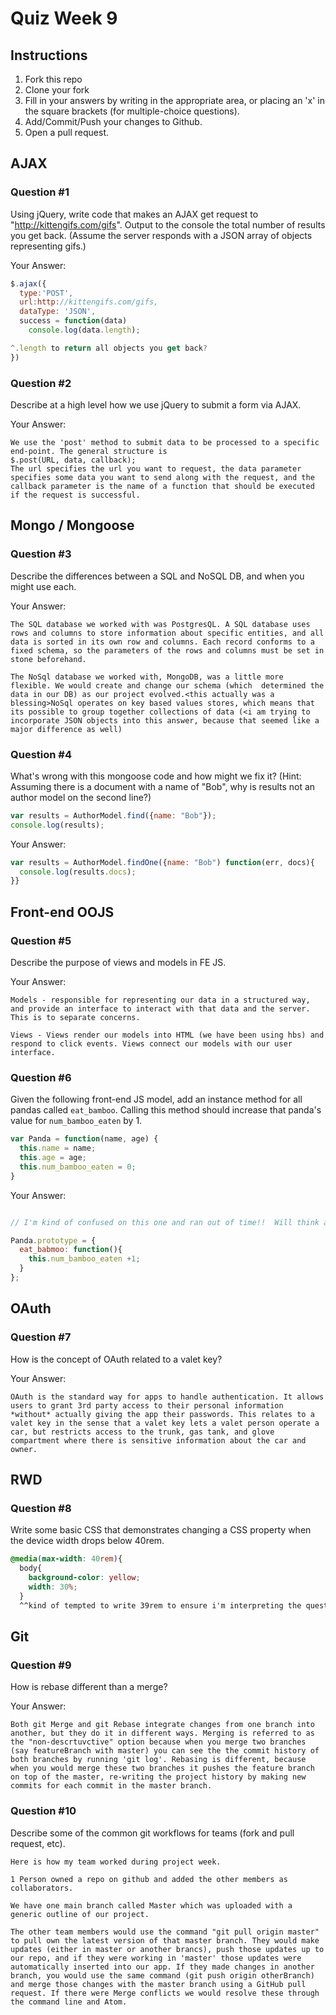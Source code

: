 # Quiz Week 9

## Instructions

1. Fork this repo
2. Clone your fork
3. Fill in your answers by writing in the appropriate area, or placing an 'x' in
the square brackets (for multiple-choice questions).
4. Add/Commit/Push your changes to Github.
5. Open a pull request.

## AJAX

### Question #1

Using jQuery, write code that makes an AJAX get request to "http://kittengifs.com/gifs". Output to the console the total number of results you get back. (Assume the server responds with a JSON array of objects representing gifs.)



Your Answer:
```js
$.ajax({
  type:'POST',
  url:http://kittengifs.com/gifs,
  dataType: 'JSON',
  success = function(data)
    console.log(data.length);

^.length to return all objects you get back?
})

```

### Question #2

Describe at a high level how we use jQuery to submit a form via AJAX.

Your Answer:
```text
We use the 'post' method to submit data to be processed to a specific end-point. The general structure is
$.post(URL, data, callback);
The url specifies the url you want to request, the data parameter specifies some data you want to send along with the request, and the callback parameter is the name of a function that should be executed if the request is successful.
```


## Mongo / Mongoose

### Question #3

Describe the differences between a SQL and NoSQL DB, and when you might use each.

Your Answer:
```text
The SQL database we worked with was PostgresQL. A SQL database uses rows and columns to store information about specific entities, and all data is sorted in its own row and columns. Each record conforms to a fixed schema, so the parameters of the rows and columns must be set in stone beforehand.

The NoSql database we worked with, MongoDB, was a little more flexible. We would create and change our schema (which  determined the data in our DB) as our project evolved.<this actually was a blessing>NoSql operates on key based values stores, which means that its possible to group together collections of data (<i am trying to incorporate JSON objects into this answer, because that seemed like a major difference as well)
```


### Question #4

What's wrong with this mongoose code and how might we fix it?
(Hint: Assuming there is a document with a name of "Bob", why is results not an author model on the second line?)

```js
var results = AuthorModel.find({name: "Bob"});
console.log(results);
```

Your Answer:
```js
var results = AuthorModel.findOne({name: "Bob") function(err, docs){
  console.log(results.docs);
}}
```

## Front-end OOJS

### Question #5

Describe the purpose of views and models in FE JS.

Your Answer:
```text
Models - responsible for representing our data in a structured way, and provide an interface to interact with that data and the server. This is to separate concerns.

Views - Views render our models into HTML (we have been using hbs) and respond to click events. Views connect our models with our user interface.
```

### Question #6

Given the following front-end JS model, add an instance method for all pandas called `eat_bamboo`. Calling this method should increase that panda's value for `num_bamboo_eaten` by 1.

```js
var Panda = function(name, age) {
  this.name = name;
  this.age = age;
  this.num_bamboo_eaten = 0;
}
```

Your Answer:
```js

// I'm kind of confused on this one and ran out of time!!  Will think about it and would like to go over

Panda.prototype = {
  eat_babmoo: function(){
    this.num_bamboo_eaten +1;
  }
};
```


## OAuth

### Question #7

How is the concept of OAuth related to a valet key?

Your Answer:
```text
OAuth is the standard way for apps to handle authentication. It allows users to grant 3rd party access to their personal information *without* actually giving the app their passwords. This relates to a valet key in the sense that a valet key lets a valet person operate a car, but restricts access to the trunk, gas tank, and glove compartment where there is sensitive information about the car and owner.
```


## RWD

### Question #8

Write some basic CSS that demonstrates changing a CSS property when the device width drops below 40rem.

```css
@media(max-width: 40rem){
  body{
    background-color: yellow;
    width: 30%;
  }
  ^^kind of tempted to write 39rem to ensure i'm interpreting the question right? Also never heard of rem - cool!
```

## Git

### Question #9

How is rebase different than a merge?

Your Answer:
```text
Both git Merge and git Rebase integrate changes from one branch into another, but they do it in different ways. Merging is referred to as the "non-descrtuvctive" option because when you merge two branches (say featureBranch with master) you can see the the commit history of both branches by running 'git log'. Rebasing is different, because when you would merge these two branches it pushes the feature branch on top of the master, re-writing the project history by making new commits for each commit in the master branch.
```

### Question #10

Describe some of the common git workflows for teams (fork and pull request, etc).

```text
Here is how my team worked during project week.

1 Person owned a repo on github and added the other members as collaborators.

We have one main branch called Master which was uploaded with a generic outline of our project.

The other team members would use the command "git pull origin master" to pull own the latest version of that master branch. They would make updates (either in master or another brancs), push those updates up to our repo, and if they were working in 'master' those updates were automatically inserted into our app. If they made changes in another branch, you would use the same command (git push origin otherBranch) and merge those changes with the master branch using a GitHub pull request. If there were Merge conflicts we would resolve these through the command line and Atom.
```
